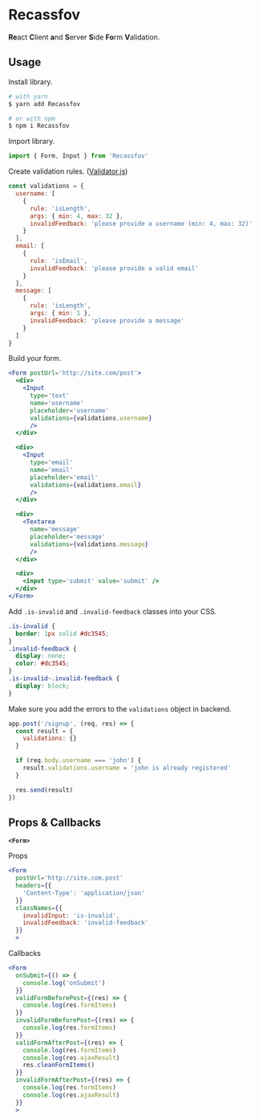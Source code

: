 # Recassfov

**Re**act **C**lient **a**nd **S**erver **S**ide **Fo**rm **V**alidation.

## Usage

Install library.

```sh
# with yarn
$ yarn add Recassfov

# or with npm
$ npm i Recassfov
```

Import library.

```jsx
import { Form, Input } from 'Recassfov'
```

Create validation rules. ([Validator.js](https://github.com/chriso/validator.js#validators))

```jsx
const validations = {
  username: [
    {
      rule: 'isLength',
      args: { min: 4, max: 32 },
      invalidFeedback: 'please provide a username (min: 4, max: 32)'
    }
  ],
  email: [
    {
      rule: 'isEmail',
      invalidFeedback: 'please provide a valid email'
    }
  ],
  message: [
    {
      rule: 'isLength',
      args: { min: 1 },
      invalidFeedback: 'please provide a message'
    }
  ]
}
```

Build your form.

```jsx
<Form postUrl='http://site.com/post'>
  <div>
    <Input
      type='text'
      name='username'
      placeholder='username'
      validations={validations.username}
      />
  </div>

  <div>
    <Input
      type='email'
      name='email'
      placeholder='email'
      validations={validations.email}
      />
  </div>

  <div>
    <Textarea
      name='message'
      placeholder='message'
      validations={validations.message}
      />
  </div>

  <div>
    <input type='submit' value='submit' />
  </div>
</Form>
```

Add `.is-invalid` and `.invalid-feedback` classes into your CSS.

```css
.is-invalid {
  border: 1px solid #dc3545;
}
.invalid-feedback {
  display: none;
  color: #dc3545;
}
.is-invalid~.invalid-feedback {
  display: block;
}
```

Make sure you add the errors to the `validations` object in backend.

```js
app.post('/signup', (req, res) => {
  const result = {
    validations: {}
  }

  if (req.body.username === 'john') {
    result.validations.username = 'john is already registered'
  }

  res.send(result)
})
```

## Props & Callbacks

**`<Form>`**

Props

```jsx
<Form
  postUrl='http://site.com.post'
  headers={{
    'Content-Type': 'application/json'
  }}
  classNames={{
    invalidInput: 'is-invalid',
    invalidFeedback: 'invalid-feedback'
  }}
  >
```

Callbacks

```jsx
<Form
  onSubmit={() => {
    console.log('onSubmit')
  }}
  validFormBeforePost={(res) => {
    console.log(res.formItems)
  }}
  invalidFormBeforePost={(res) => {
    console.log(res.formItems)
  }}
  validFormAfterPost={(res) => {
    console.log(res.formItems)
    console.log(res.ajaxResult)
    res.cleanFormItems()
  }}
  invalidFormAfterPost={(res) => {
    console.log(res.formItems)
    console.log(res.ajaxResult)
  }}
  >
```
